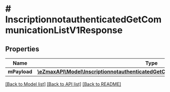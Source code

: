 # # InscriptionnotauthenticatedGetCommunicationListV1Response

## Properties

Name | Type | Description | Notes
------------ | ------------- | ------------- | -------------
**mPayload** | [**\eZmaxAPI\Model\InscriptionnotauthenticatedGetCommunicationListV1ResponseMPayload**](InscriptionnotauthenticatedGetCommunicationListV1ResponseMPayload.md) |  |

[[Back to Model list]](../../README.md#models) [[Back to API list]](../../README.md#endpoints) [[Back to README]](../../README.md)
